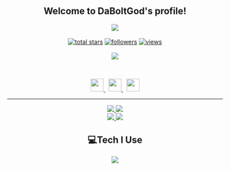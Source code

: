 <h2 align="center">
    Welcome to <strong>DaBoltGod's </strong>profile!
</h2>
<p align="center">
  <a href="https://github.com/daboltgod/"><img src="https://readme-typing-svg.herokuapp.com/?lines=Full-stack%20web%20and%20app%20developer;Experienced%20Discord%20Bot%20Dev;A%20Lot%20of%20coding%20experience;Always%20learning%20new%20things&font=Fira%20Code&center=true&width=440&height=45&color=7856d5&vCenter=true&size=22"></a>
<br>
<br>

  <a href="https://github.com/daboltgod?tab=repositories&sort=stargazers">
    <img alt="total stars" title="Total stars on GitHub" src="https://custom-icon-badges.herokuapp.com/badge/dynamic/json?logo=star&color=55960c&labelColor=488207&label=Stars&style=for-the-badge&query=%24.stars&url=https://api.github-star-counter.workers.dev/user/daboltgod"/></a>
    
  <a href="https://github.com/daboltgod?tab=followers">
    <img alt="followers" title="Follow me on Github" src="https://custom-icon-badges.herokuapp.com/github/followers/daboltgod?color=236ad3&labelColor=1155ba&style=for-the-badge&logo=person-add&label=Follow&logoColor=white"/></a>
    
  <a href="https://github.com/daboltgod/Simple-View-Counter">
    <img alt="views" title="GitHub profile views" src="https://komarev.com/ghpvc/?username=daboltgod&color=blueviolet&style=for-the-badge"/></a>
    
<br>
<br>
    
<a href="https://discord.com/users/758791280980918292">
        <img src="https://lanyard.cnrad.dev/api/758791280980918292?theme=dark&bg=0d1117&animated=true&hideDiscrim=true&borderRadius=30px&idleMessage=Probably%20doing%20something%20else..."/>
    </a>
</p>
&nbsp;
<p align="center">
    <a href="https://github.com/daboltgod/">
        <img src="https://raw.githubusercontent.com/daboltgod/Frazix12/main/assets/icons/other/github.svg" width="30px" />
    </a>
    &nbsp;
    <a href="https://discord.com/users/847030527822266378">
        <img src="https://raw.githubusercontent.com/daboltgod/daboltgod/main/assets/icons/other/discord.svg" width="30px" />
    </a>
    &nbsp;
    <a href="https://www.youtube.com/c/YouTube">
        <img src="https://raw.githubusercontent.com/daboltgod/daboltgod/main/assets/icons/other/youtube.svg" width="30px" />
    </a>

</p>
<hr/>
<p align="center">
    <a href="https://github.com/daboltgod/">
        <img src="https://github-readme-streak-stats.herokuapp.com?user=daboltgod&&theme=buefy-dark&background=0d1117" />
  </a>
  <a href="https://github.com/daboltgod/">
        <img src="https://github-readme-stats.vercel.app/api?username=daboltgod&show_icons=true&bg_color=0d1117&title_color=7856d5&text_color=fe3960" />
  </a>
<br>
<a href="https://github.com/daboltgod/">
        <img src="https://github-readme-stats.vercel.app/api/top-langs/?username=daboltgod&theme=github_dark&langs_count=8&layout=compact&bg_color=0d1117&title_color=7856d5&text_color=fe3960" />
  </a>
  <a href="https://github.com/daboltgod/">
        <img src="https://github-profile-trophy.vercel.app/?username=Frazix12&no-bg=true&no-frame=false&no-bg=false&margin-w=4&row=2&column=3" />
  </a>
</p>

<h2 align="center">
    💻Tech I Use
</h2>

<p align="center">
  <a href="https://frazix.tk">
    <img src="https://skillicons.dev/icons?i=aws,cloudflare,gcp,svg,vscode,js,html,css,bootstrap,cs,cpp,discord,bots,express,github,java,kotlin,linux,md,mongodb,mysql,nginx,nodejs,php,py,sqlite,ts&perline=8" />
  </a>
</p>

<!-- Variables -->
[mainClolor]: fe3960
